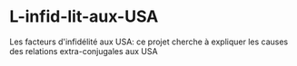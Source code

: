 # L-infid-lit-aux-USA
Les facteurs d'infidélité aux USA: ce projet cherche à expliquer les causes des relations extra-conjugales aux USA
